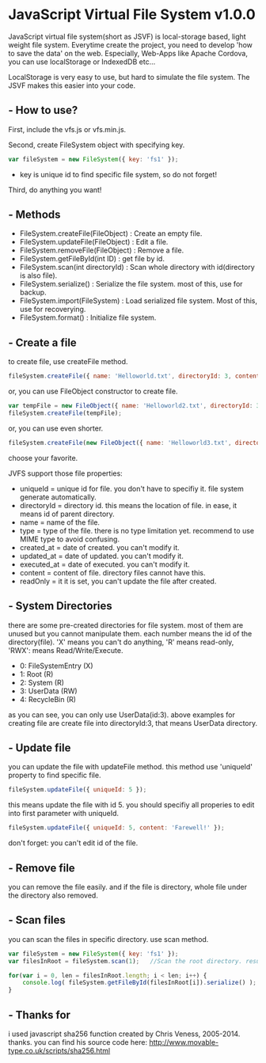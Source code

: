 # JavaScript Virtual File System v1.0.0

JavaScript virtual file system(short as JSVF) is local-storage based, light weight file system.
Everytime create the project, you need to develop 'how to save the data' on the web.
Especially, Web-Apps like Apache Cordova, you can use localStorage or IndexedDB etc...

LocalStorage is very easy to use, but hard to simulate the file system.
The JSVF makes this easier into your code.


## - How to use?

First, include the vfs.js or vfs.min.js.


Second, create FileSystem object with specifying key.

```javascript
var	fileSystem = new FileSystem({ key: 'fs1' });
```

* key is unique id to find specific file system, so do not forget!


Third, do anything you want!


## - Methods
* FileSystem.createFile(FileObject) : Create an empty file.
* FileSystem.updateFile(FileObject) : Edit a file.
* FileSystem.removeFile(FileObject) : Remove a file.
* FileSystem.getFileById(int ID) : get file by id.
* FileSystem.scan(int directoryId) : Scan whole directory with id(directory is also file).
* FileSystem.serialize() : Serialize the file system. most of this, use for backup.
* FileSystem.import(FileSystem) : Load serialized file system. Most of this, use for recoverying.
* FileSystem.format() : Initialize file system.


## - Create a file
to create file, use createFile method.

```javascript
fileSystem.createFile({ name: 'Helloworld.txt', directoryId: 3, content: 'Helloworld' });
```

or, you can use FileObject constructor to create file.

```javascript
var tempFile = new FileObject({ name: 'Helloworld2.txt', directoryId: 3, content: 'Hello!'});
fileSystem.createFile(tempFile);
```
or, you can use even shorter.

```javascript
fileSystem.createFile(new FileObject({ name: 'Helloworld3.txt', directoryId: 3, content: 'Hi!' }));
```

choose your favorite.


JVFS support those file properties:
* uniqueId = unique id for file. you don't have to specifiy it. file system generate automatically.
* directoryId = directory id. this means the location of file. in ease, it means id of parent directory.
* name = name of the file.
* type = type of the file. there is no type limitation yet. recommend to use MIME type to avoid confusing.
* created_at = date of created. you can't modify it.
* updated_at = date of updated. you can't modify it.
* executed_at = date of executed. you can't modify it.
* content = content of file. directory files cannot have this.
* readOnly = it it is set, you can't update the file after created.


## - System Directories
there are some pre-created directories for file system. most of them are unused but you cannot manipulate them.
each number means the id of the directory(file). 'X' means you can't do anything, 'R' means read-only, 'RWX': means Read/Write/Execute.

* 0: FileSystemEntry (X)
* 1: Root (R)
* 2: System (R)
* 3: UserData (RW)
* 4: RecycleBin (R)


as you can see, you can only use UserData(id:3). above examples for creating file are create file into directoryId:3, that means UserData directory.


## - Update file
you can update the file with updateFile method. this method use 'uniqueId' property to find specific file.

```javascript
fileSystem.updateFile({ uniqueId: 5 });
```

this means update the file with id 5. you should specifiy all properies to edit into first parameter with uniqueId.

```javascript
fileSystem.updateFile({ uniqueId: 5, content: 'Farewell!' });
```

don't forget: you can't edit id of the file.


## - Remove file
you can remove the file easily. and if the file is directory, whole file under the directory also removed.


## - Scan files
you can scan the files in specific directory. use scan method.

```javascript
var fileSystem = new FileSystem({ key: 'fs1' });
var filesInRoot = fileSystem.scan(1);	//Scan the root directory. result is array of file id.

for(var i = 0, len = filesInRoot.length; i < len; i++) {
	console.log( fileSystem.getFileById(filesInRoot[i]).serialize() );
}
```


## - Thanks for
i used javascript sha256 function created by Chris Veness, 2005-2014. thanks.
you can find his source code here: http://www.movable-type.co.uk/scripts/sha256.html
